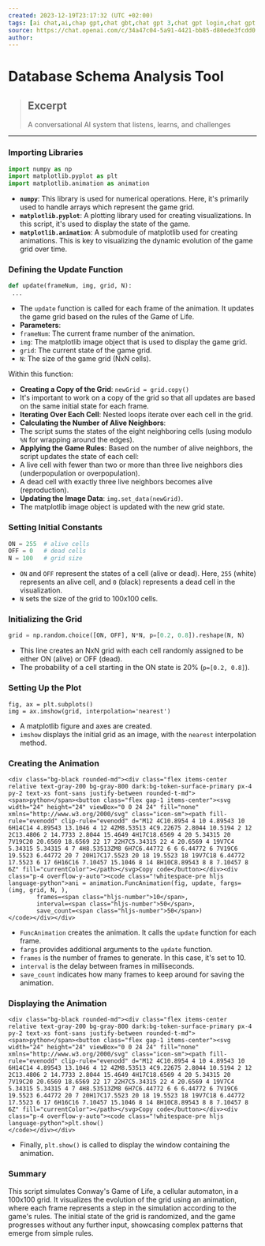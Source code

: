 ```yaml
---
created: 2023-12-19T23:17:32 (UTC +02:00)
tags: [ai chat,ai,chap gpt,chat gbt,chat gpt 3,chat gpt login,chat gpt website,chat gpt,chat gtp,chat openai,chat,chatai,chatbot gpt,chatg,chatgpt login,chatgpt,gpt chat,open ai,openai chat,openai chatgpt,openai]
source: https://chat.openai.com/c/34a47c04-5a91-4421-bb85-d80ede3fcdd0
author: 
---
```


# Database Schema Analysis Tool

> ## Excerpt
> A conversational AI system that listens, learns, and challenges

---
### Importing Libraries

```py
import numpy as np
import matplotlib.pyplot as plt
import matplotlib.animation as animation
```

- **`numpy`**: This library is used for numerical operations. Here, it's primarily used to handle arrays which represent the game grid.
- **`matplotlib.pyplot`**: A plotting library used for creating visualizations. In this script, it's used to display the state of the game.
- **`matplotlib.animation`**: A submodule of matplotlib used for creating animations. This is key to visualizing the dynamic evolution of the game grid over time.

### Defining the Update Function

```py
def update(frameNum, img, grid, N):
 ...
```

- The `update` function is called for each frame of the animation. It updates the game grid based on the rules of the Game of Life.
- **Parameters**:
 - `frameNum`: The current frame number of the animation.
 - `img`: The matplotlib image object that is used to display the game grid.
 - `grid`: The current state of the game grid.
 - `N`: The size of the game grid (NxN cells).

Within this function:

- **Creating a Copy of the Grid**: `newGrid = grid.copy()`
 - It's important to work on a copy of the grid so that all updates are based on the same initial state for each frame.
- **Iterating Over Each Cell**: Nested loops iterate over each cell in the grid.
- **Calculating the Number of Alive Neighbors**:
 - The script sums the states of the eight neighboring cells (using modulo `%N` for wrapping around the edges).
- **Applying the Game Rules**: Based on the number of alive neighbors, the script updates the state of each cell:
 - A live cell with fewer than two or more than three live neighbors dies (underpopulation or overpopulation).
 - A dead cell with exactly three live neighbors becomes alive (reproduction).
- **Updating the Image Data**: `img.set_data(newGrid)`.
 - The matplotlib image object is updated with the new grid state.

### Setting Initial Constants

```py
ON = 255  # alive cells
OFF = 0   # dead cells
N = 100   # grid size
```

- `ON` and `OFF` represent the states of a cell (alive or dead). Here, `255` (white) represents an alive cell, and `0` (black) represents a dead cell in the visualization.
- `N` sets the size of the grid to 100x100 cells.

### Initializing the Grid

```py
grid = np.random.choice([ON, OFF], N*N, p=[0.2, 0.8]).reshape(N, N)
```

- This line creates an NxN grid with each cell randomly assigned to be either ON (alive) or OFF (dead).
- The probability of a cell starting in the ON state is 20% (`p=[0.2, 0.8]`).

### Setting Up the Plot

```
fig, ax = plt.subplots()
img = ax.imshow(grid, interpolation='nearest')

```

- A matplotlib figure and axes are created.
- `imshow` displays the initial grid as an image, with the `nearest` interpolation method.

### Creating the Animation

```
<div class="bg-black rounded-md"><div class="flex items-center relative text-gray-200 bg-gray-800 dark:bg-token-surface-primary px-4 py-2 text-xs font-sans justify-between rounded-t-md"><span>python</span><button class="flex gap-1 items-center"><svg width="24" height="24" viewBox="0 0 24 24" fill="none" xmlns="http://www.w3.org/2000/svg" class="icon-sm"><path fill-rule="evenodd" clip-rule="evenodd" d="M12 4C10.8954 4 10 4.89543 10 6H14C14 4.89543 13.1046 4 12 4ZM8.53513 4C9.22675 2.8044 10.5194 2 12 2C13.4806 2 14.7733 2.8044 15.4649 4H17C18.6569 4 20 5.34315 20 7V19C20 20.6569 18.6569 22 17 22H7C5.34315 22 4 20.6569 4 19V7C4 5.34315 5.34315 4 7 4H8.53513ZM8 6H7C6.44772 6 6 6.44772 6 7V19C6 19.5523 6.44772 20 7 20H17C17.5523 20 18 19.5523 18 19V7C18 6.44772 17.5523 6 17 6H16C16 7.10457 15.1046 8 14 8H10C8.89543 8 8 7.10457 8 6Z" fill="currentColor"></path></svg>Copy code</button></div><div class="p-4 overflow-y-auto"><code class="!whitespace-pre hljs language-python">ani = animation.FuncAnimation(fig, update, fargs=(img, grid, N, ),
        frames=<span class="hljs-number">10</span>,
        interval=<span class="hljs-number">50</span>,
        save_count=<span class="hljs-number">50</span>)
</code></div></div>
```

- `FuncAnimation` creates the animation. It calls the `update` function for each frame.
- `fargs` provides additional arguments to the `update` function.
- `frames` is the number of frames to generate. In this case, it's set to 10.
- `interval` is the delay between frames in milliseconds.
- `save_count` indicates how many frames to keep around for saving the animation.

### Displaying the Animation

```
<div class="bg-black rounded-md"><div class="flex items-center relative text-gray-200 bg-gray-800 dark:bg-token-surface-primary px-4 py-2 text-xs font-sans justify-between rounded-t-md"><span>python</span><button class="flex gap-1 items-center"><svg width="24" height="24" viewBox="0 0 24 24" fill="none" xmlns="http://www.w3.org/2000/svg" class="icon-sm"><path fill-rule="evenodd" clip-rule="evenodd" d="M12 4C10.8954 4 10 4.89543 10 6H14C14 4.89543 13.1046 4 12 4ZM8.53513 4C9.22675 2.8044 10.5194 2 12 2C13.4806 2 14.7733 2.8044 15.4649 4H17C18.6569 4 20 5.34315 20 7V19C20 20.6569 18.6569 22 17 22H7C5.34315 22 4 20.6569 4 19V7C4 5.34315 5.34315 4 7 4H8.53513ZM8 6H7C6.44772 6 6 6.44772 6 7V19C6 19.5523 6.44772 20 7 20H17C17.5523 20 18 19.5523 18 19V7C18 6.44772 17.5523 6 17 6H16C16 7.10457 15.1046 8 14 8H10C8.89543 8 8 7.10457 8 6Z" fill="currentColor"></path></svg>Copy code</button></div><div class="p-4 overflow-y-auto"><code class="!whitespace-pre hljs language-python">plt.show()
</code></div></div>
```

- Finally, `plt.show()` is called to display the window containing the animation.

### Summary

This script simulates Conway's Game of Life, a cellular automaton, in a 100x100 grid. It visualizes the evolution of the grid using an animation, where each frame represents a step in the simulation according to the game's rules. The initial state of the grid is randomized, and the game progresses without any further input, showcasing complex patterns that emerge from simple rules.
